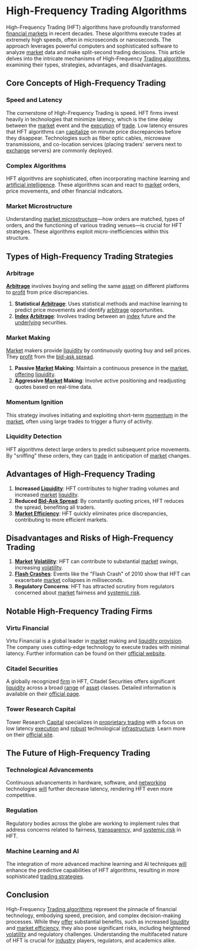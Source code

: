 # High-Frequency Trading Algorithms

High-Frequency Trading (HFT) algorithms have profoundly transformed [financial markets](../f/financial_market.md) in recent decades. These algorithms execute trades at extremely high speeds, often in microseconds or nanoseconds. The approach leverages powerful computers and sophisticated software to analyze [market](../m/market.md) data and make split-second trading decisions. This article delves into the intricate mechanisms of High-Frequency [Trading algorithms](../t/trading_algorithms.md), examining their types, strategies, advantages, and disadvantages.

## Core Concepts of High-Frequency Trading

### Speed and Latency
The cornerstone of High-Frequency Trading is speed. HFT firms invest heavily in technologies that minimize latency, which is the time delay between the [market](../m/market.md) event and the [execution](../e/execution.md) of [trade](../t/trade.md). Low latency ensures that HFT algorithms can [capitalize](../c/capitalize.md) on minute price discrepancies before they disappear. Technologies such as fiber optic cables, microwave transmissions, and co-location services (placing traders' servers next to [exchange](../e/exchange.md) servers) are commonly deployed.

### Complex Algorithms
HFT algorithms are sophisticated, often incorporating machine learning and [artificial intelligence](../a/artificial_intelligence_in_trading.md). These algorithms scan and react to [market](../m/market.md) orders, price movements, and other financial indicators. 

### Market Microstructure
Understanding [market microstructure](../m/market_microstructure.md)—how orders are matched, types of orders, and the functioning of various trading venues—is crucial for HFT strategies. These algorithms exploit micro-inefficiencies within this structure.

## Types of High-Frequency Trading Strategies

### Arbitrage
**[Arbitrage](../a/arbitrage.md)** involves buying and selling the same [asset](../a/asset.md) on different platforms to [profit](../p/profit.md) from price discrepancies. 

1. **Statistical [Arbitrage](../a/arbitrage.md)**: Uses statistical methods and machine learning to predict price movements and identify [arbitrage](../a/arbitrage.md) opportunities.
2. **[Index](../i/index.md) [Arbitrage](../a/arbitrage.md)**: Involves trading between an [index](../i/index.md) future and the [underlying](../u/underlying.md) securities.

### Market Making
[Market](../m/market.md) makers provide [liquidity](../l/liquidity.md) by continuously quoting buy and sell prices. They [profit](../p/profit.md) from the [bid-ask spread](../b/bid-ask_spread.md).

1. **Passive [Market](../m/market.md) Making**: Maintain a continuous presence in the [market](../m/market.md), [offering](../o/offering.md) [liquidity](../l/liquidity.md).
2. **Aggressive [Market](../m/market.md) Making**: Involve active positioning and readjusting quotes based on real-time data.

### Momentum Ignition
This strategy involves initiating and exploiting short-term [momentum](../m/momentum.md) in the [market](../m/market.md), often using large trades to trigger a flurry of activity.

### Liquidity Detection
HFT algorithms detect large orders to predict subsequent price movements. By "sniffing" these orders, they can [trade](../t/trade.md) in anticipation of [market](../m/market.md) changes.

## Advantages of High-Frequency Trading

1. **Increased [Liquidity](../l/liquidity.md)**: HFT contributes to higher trading volumes and increased [market](../m/market.md) [liquidity](../l/liquidity.md).
2. **Reduced [Bid-Ask Spread](../b/bid-ask_spread.md)**: By constantly quoting prices, HFT reduces the spread, benefiting all traders.
3. **[Market Efficiency](../m/market_efficiency.md)**: HFT quickly eliminates price discrepancies, contributing to more efficient markets.

## Disadvantages and Risks of High-Frequency Trading

1. **[Market](../m/market.md) [Volatility](../v/volatility.md)**: HFT can contribute to substantial [market](../m/market.md) swings, increasing [volatility](../v/volatility.md).
2. **[Flash Crashes](../f/flash_crashes.md)**: Events like the "Flash Crash" of 2010 show that HFT can exacerbate [market](../m/market.md) collapses in milliseconds.
3. **Regulatory Concerns**: HFT has attracted scrutiny from regulators concerned about [market](../m/market.md) fairness and [systemic risk](../s/systemic_risk.md).

## Notable High-Frequency Trading Firms

### Virtu Financial 
Virtu Financial is a global leader in [market](../m/market.md) making and [liquidity provision](../l/liquidity_provision.md). The company uses cutting-edge technology to execute trades with minimal latency. Further information can be found on their [official website](https://www.virtu.com).

### Citadel Securities
A globally recognized [firm](../f/firm.md) in HFT, Citadel Securities offers significant [liquidity](../l/liquidity.md) across a broad [range](../r/range.md) of [asset](../a/asset.md) classes. Detailed information is available on their [official page](https://www.citadelsecurities.com).

### Tower Research Capital
Tower Research [Capital](../c/capital.md) specializes in [proprietary trading](../p/proprietary_trading.md) with a focus on low latency [execution](../e/execution.md) and [robust](../r/robust.md) technological [infrastructure](../i/infrastructure.md). Learn more on their [official site](https://www.tower-research.com).

## The Future of High-Frequency Trading

### Technological Advancements
Continuous advancements in hardware, software, and [networking](../n/networking.md) technologies [will](../w/will.md) further decrease latency, rendering HFT even more competitive.

### Regulation
Regulatory bodies across the globe are working to implement rules that address concerns related to fairness, [transparency](../t/transparency.md), and [systemic risk](../s/systemic_risk.md) in HFT.

### Machine Learning and AI
The integration of more advanced machine learning and AI techniques [will](../w/will.md) enhance the predictive capabilities of HFT algorithms, resulting in more sophisticated [trading strategies](../t/trading_strategies.md).

## Conclusion

High-Frequency [Trading algorithms](../t/trading_algorithms.md) represent the pinnacle of financial technology, embodying speed, precision, and complex decision-making processes. While they [offer](../o/offer.md) substantial benefits, such as increased [liquidity](../l/liquidity.md) and [market efficiency](../m/market_efficiency.md), they also pose significant risks, including heightened [volatility](../v/volatility.md) and regulatory challenges. Understanding the multifaceted nature of HFT is crucial for [industry](../i/industry.md) players, regulators, and academics alike.

